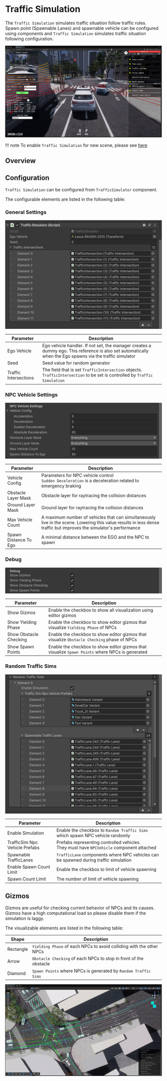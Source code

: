 # Traffic Simulation
The `Traffic Simulation` simulates traffic situation follow traffic rules.<br>
Spawn point (Spawnable Lanes) and spawnable vehicle can be configured using components and `Traffic Simulation` simulates traffic situation following configuration.

![Traffic Simulation](./top.png)

!!! note
    To enable `Traffic Simulation` for new scene, please see [here](../Instruction/index.md)

## Overview

## Configuration
`Traffic Simulation` can be configured from `TrafficSimulator` component.

The configurable elements are listed in the following table:

### General Settings

![Configulations0](./config0.png)

| Parameter | Description |
|---|---|
| Ego Vehicle | Ego vehicle handler. If not set, the manager creates a dummy ego. This reference is also set automatically when the Ego spawns via the traffic simulator |
| Seed | Seed value for random generator |
| Traffic Intersections | The field that is set `TrafficIntersection` objects. `TrafficIntersection` to be set is controlled by `Traffic Simulation` |

### NPC Vehicle Settings

![Configulations1](./config1.png)

| Parameter | Description |
|---|---|
| Vehicle Config | Parameters for NPC vehicle control<br/>`Sudden Deceleration` is a deceleration related to emergency braking |
| Obstacle Layer Mask | Obstacle layer for raytracing the collision distances |
| Ground Layer Mask | Ground layer for raytracing the collision distances |
| Max Vehicle Count | A maximum number of vehicles that can simultaneously live in the scene. Lowering this value results in less dense traffic but improves the simulator's performance |
| Spawn Distance To Ego | A minimal distance between the EGO and the NPC to spawn |

### Debug

![Configulations2](./config2.png)

| Parameter | Description |
|---|---|
| Show Gizmos | Enable the checkbox to show all visualization using editor gizmos |
| Show Yielding Phase | Enable the checkbox to show editor gizmos that visualize `Yielding Phase` of NPCs |
| Show Obstacle Checking | Enable the checkbox to show editor gizmos that visualize `Obstacle Checking` phase of NPCs |
| Show Spawn Points | Enable the checkbox to show editor gizmos that visualize `Spawn Points` where NPCs is generated |

### Random Traffic Sims

![Configulations3](./config3.png)

| Parameter | Description |
|---|---|
| Enable Simulation | Enable the checkbox to `Random Traffic Sims` which spawn NPC vehicle randomly |
| TrafficSim Npc Vehicle Prefabs| Prefabs representing controlled vehicles.<br/> They must have `NPCVehicle` component attached |
| Spawnable TrafficLanes | `TrafficLane` components where NPC vehicles can be spawned during traffic simulation |
| Enable Spawn Count Limit | Enable the checkbox to limit of vehicle spawning |
| Spawn Count Limit | The number of limit of vehicle spawning |

## Gizmos
Gizmos are useful for checking current behavior of NPCs and its causes.<br>
Gizmos have a high computational load so please disable them if the simulation is laggy.

The visualizable elements are listed in the following table:

| Shape | Description |
|---|---|
| Rectangle | `Yielding Phase` of each NPCs to avoid colliding with the other NPCs |
| Arrow | `Obstacle Checking` of each NPCs to stop in front of the obstacle |
| Diamond | `Spawn Points` where NPCs is generated by `Random Traffic Sims` |

![Gizmo](./gizmo.png)

